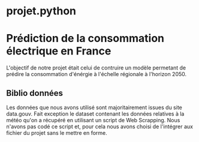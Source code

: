 # projet.python

# Prédiction de la consommation électrique en France

L'objectif de notre projet était celui de contruire un modèle permetant de prédire la consommation d'énérgie à l'échelle régionale à l'horizon 2050.

## Biblio données

Les données que nous avons utilisé sont majoritairement issues du site data.gouv. Fait exception le dataset contenant les données relatives à la météo qu'on a récupéré en utilisant un script de Web Scrapping. Nous n'avons pas codé ce script et, pour cela nous avons choisi de l'intégrer aux fichier du projet sans le mettre en forme.